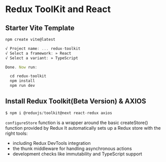 # Redux ToolKit and React

## Starter Vite Template

```js
npm create vite@latest

√ Project name: ... redux-toolkit
√ Select a framework: » React
√ Select a variant: » TypeScript

Done. Now run:

  cd redux-toolkit
  npm install
  npm run dev

```
## Install Redux Toolkit(Beta Version) & AXIOS

```js
$ npm i @reduxjs/toolkit@next react-redux axios
``` 

`configureStore` function is a wrapper around the basic createStore() function provided by Redux 
It automatically sets up a Redux store with the right tools:
 - including Redux DevTools integration
 - the thunk middleware for handling asynchronous actions
 - development checks like immutability and TypeScript support
